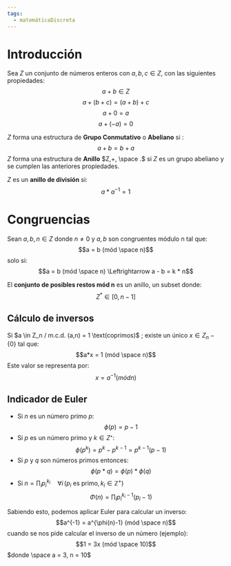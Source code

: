 ```yaml
---
tags:
  - matemáticaDiscreta
---
```

# Introducción

Sea $Z$ un conjunto de números enteros con $a, b, c \in Z$, con las siguientes propiedades:
$$a + b \in Z$$
$$a + (b+c) = (a+b) +c$$
$$a+0 = a$$
$$a + (-a) = 0$$

$Z$ forma una estructura de **Grupo Conmutativo** o **Abeliano** si :
$$a+b = b+a$$
$Z$ forma una estructura de **Anillo** $Z,+, \space .$ si $Z$ es un grupo abeliano y se cumplen las anteriores propiedades.

$Z$ es un **anillo de división** si:
$$a * a^{-1} = 1$$

# Congruencias

Sean $a, b, n \in Z$ donde $n \neq 0$ y $a, b$ son congruentes módulo n tal que:
$$a = b (mód \space n)$$ solo si:
$$a = b (mód \space n) \Leftrightarrow a - b = k * n$$

El **conjunto de posibles restos mód n** es un anillo, un subset donde:
$$Z^* \in [0, n-1]$$
## Cálculo de inversos

Si $a \in Z_n / m.c.d. (a,n) = 1 \text(coprimos)$ ; existe un único $x \in Z_n - \left\{0 \right\}$ tal que: 
$$a*x = 1 (mód \space n)$$ Este valor se representa por:
$$x = a^{-1} (mód n)$$

## Indicador de Euler

- Si $n$ es un número primo $p$:
$$\phi(p) = p - 1$$
- Si $p$ es un número primo y $k \in Z⁺$:
$$\phi(p^k) = p^k - p^{k - 1} = p^{k - 1} (p - 1)$$
- Si $p$ y $q$ son números primos entonces:
$$\phi(p * q) = \phi(p) * \phi(q)$$
- Si $n = \prod_{i} p_i^{k_i} \quad \forall i \, (p_i \text{ es primo}, \, k_i \in \mathbb{Z}^+)$
$$\Phi(n) = \prod_{i} p_i^{k_i - 1} (p_i - 1)$$

Sabiendo esto, podemos aplicar Euler para calcular un inverso:
$$a^{-1} = a^{\phi(n)-1} (mód \space n)$$ cuando se nos pide calcular el inverso de un número (ejemplo):
$$1 = 3x (mód \space 10)$$
$donde \space a = 3, n = 10$ 